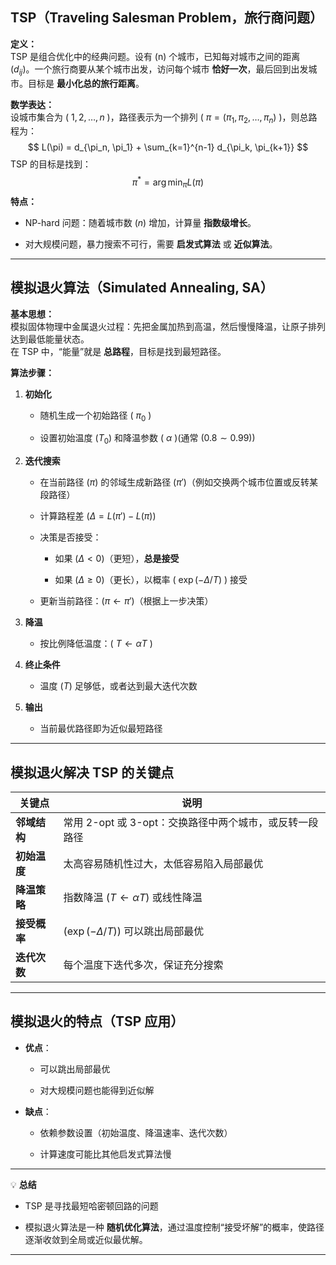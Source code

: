 ## TSP（Traveling Salesman Problem，旅行商问题）

**定义：**  
TSP 是组合优化中的经典问题。设有 (n) 个城市，已知每对城市之间的距离 ($d_{ij}$)。一个旅行商要从某个城市出发，访问每个城市 **恰好一次**，最后回到出发城市。目标是 **最小化总的旅行距离**。

**数学表达：**  
设城市集合为 ( ${1, 2, \dots, n}$ )，路径表示为一个排列 ( $\pi = (\pi_1, \pi_2, \dots, \pi_n)$ )，则总路程为：
$$
L(\pi) = d_{\pi_n, \pi_1} + \sum_{k=1}^{n-1} d_{\pi_k, \pi_{k+1}}
$$
TSP 的目标是找到：
$$
\pi^* = \arg \min_\pi L(\pi) 
$$
**特点：**

- NP-hard 问题：随着城市数 ($n$) 增加，计算量 **指数级增长**。
    
- 对大规模问题，暴力搜索不可行，需要 **启发式算法** 或 **近似算法**。
    

---

## 模拟退火算法（Simulated Annealing, SA）

**基本思想：**  
模拟固体物理中金属退火过程：先把金属加热到高温，然后慢慢降温，让原子排列达到最低能量状态。  
在 TSP 中，“能量”就是 **总路程**，目标是找到最短路径。

**算法步骤：**

1. **初始化**
    
    - 随机生成一个初始路径 ( $\pi_0$ )
        
    - 设置初始温度 ($T_0$) 和降温参数 ( $\alpha$ )(通常 ($0.8 \sim 0.99$))
        
2. **迭代搜索**
    
    - 在当前路径 ($\pi$) 的邻域生成新路径 ($\pi'$)（例如交换两个城市位置或反转某段路径）
        
    - 计算路程差 ($\Delta = L(\pi') - L(\pi)$)
        
    - 决策是否接受：
        
        - 如果 ($\Delta < 0$)（更短），**总是接受**
            
        - 如果 ($\Delta \ge 0$)（更长），以概率 ( $\exp(-\Delta / T)$ ) 接受
            
    - 更新当前路径：($\pi \gets \pi'$)（根据上一步决策）
        
3. **降温**
    
    - 按比例降低温度：( $T \gets \alpha T$ )
        
4. **终止条件**
    
    - 温度 ($T$) 足够低，或者达到最大迭代次数
        
5. **输出**
    
    - 当前最优路径即为近似最短路径
        

---

## 模拟退火解决 TSP 的关键点

| 关键点      | 说明                                 |
| -------- | ---------------------------------- |
| **邻域结构** | 常用 2-opt 或 3-opt：交换路径中两个城市，或反转一段路径 |
| **初始温度** | 太高容易随机性过大，太低容易陷入局部最优               |
| **降温策略** | 指数降温 ($T \gets \alpha T$) 或线性降温    |
| **接受概率** | ($\exp(-\Delta / T)$) 可以跳出局部最优     |
| **迭代次数** | 每个温度下迭代多次，保证充分搜索                   |

---

## 模拟退火的特点（TSP 应用）

- **优点**：
    
    - 可以跳出局部最优
        
    - 对大规模问题也能得到近似解
        
- **缺点**：
    
    - 依赖参数设置（初始温度、降温速率、迭代次数）
        
    - 计算速度可能比其他启发式算法慢
        

---

💡 **总结**

- TSP 是寻找最短哈密顿回路的问题
    
- 模拟退火算法是一种 **随机优化算法**，通过温度控制“接受坏解”的概率，使路径逐渐收敛到全局或近似最优解。
    

---
